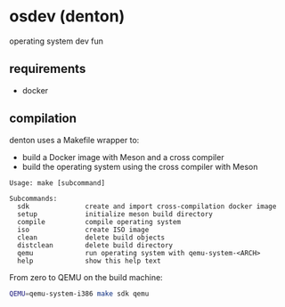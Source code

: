 # osdev (denton)
operating system dev fun

## requirements
- docker

## compilation
denton uses a Makefile wrapper to:
- build a Docker image with Meson and a cross compiler
- build the operating system using the cross compiler with Meson

```
Usage: make [subcommand]

Subcommands:
  sdk              create and import cross-compilation docker image
  setup            initialize meson build directory
  compile          compile operating system
  iso              create ISO image
  clean            delete build objects
  distclean        delete build directory
  qemu             run operating system with qemu-system-<ARCH>
  help             show this help text
```

From zero to QEMU on the build machine:
```sh
QEMU=qemu-system-i386 make sdk qemu
```